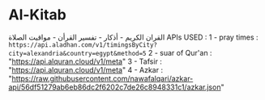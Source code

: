 # Al-Kitab
القران الكريم - أذكار - تفسير القرأن - مواقيت الصلاة 
APIs USED :
1 - pray times : `https://api.aladhan.com/v1/timingsByCity?city=alexandria&country=egypt&method=5`
2 - suar of Qur'an : "https://api.alquran.cloud/v1/meta"
3 - Tafsir : "https://api.alquran.cloud/v1/meta"
4 - Azkar : "https://raw.githubusercontent.com/nawafalqari/azkar-api/56df51279ab6eb86dc2f6202c7de26c8948331c1/azkar.json"
